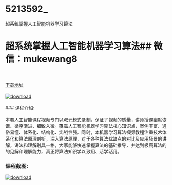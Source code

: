 # 5213592_
超系统掌握人工智能机器学习算法
# 超系统掌握人工智能机器学习算法## 微信：mukewang8
<br/></br>[下载地址](http://www.36tz.cn/article/5213592 "下载地址")
<br/></br>[![download](http://36tz.cn/muke_img/2020_06_1-9.png "下载地址")](http://www.36tz.cn/article/5213592 "下载地址")
<br/></br>### 课程介绍:<br/></br>本套人工智能课程视频专门以双元模式录制，保证了视频的质量，讲师授课幽默诙谐、循序渐进、细致入微。覆盖人工智能机器学习算法核心知识点，案例丰富、通俗易懂、体系化、结构化、实战性强。同时，本机器学习算法视频教程注重技术体系化和算法原理剖析，深入算法原理，对于各种算法优缺点的对比及应用场景的讲解，讲法和理解别具一格，大家能够快速掌握算法的基础推导，并达到极高算法的的见解和理解能力，真正将算法知识学以致用、活学活用。

### 课程截图:
[![download](http://36tz.cn/muke_img/2020_06_2-10.png "下载地址")](http://www.36tz.cn/article/5213592 "下载地址")
